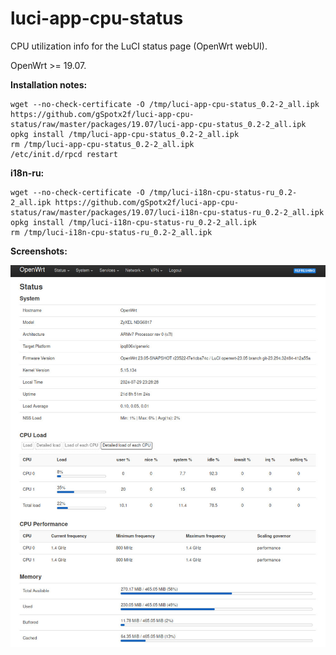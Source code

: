 # luci-app-cpu-status
CPU utilization info for the LuCI status page (OpenWrt webUI).

OpenWrt >= 19.07.

**Installation notes:**

    wget --no-check-certificate -O /tmp/luci-app-cpu-status_0.2-2_all.ipk https://github.com/gSpotx2f/luci-app-cpu-status/raw/master/packages/19.07/luci-app-cpu-status_0.2-2_all.ipk
    opkg install /tmp/luci-app-cpu-status_0.2-2_all.ipk
    rm /tmp/luci-app-cpu-status_0.2-2_all.ipk
    /etc/init.d/rpcd restart

**i18n-ru:**

    wget --no-check-certificate -O /tmp/luci-i18n-cpu-status-ru_0.2-2_all.ipk https://github.com/gSpotx2f/luci-app-cpu-status/raw/master/packages/19.07/luci-i18n-cpu-status-ru_0.2-2_all.ipk
    opkg install /tmp/luci-i18n-cpu-status-ru_0.2-2_all.ipk
    rm /tmp/luci-i18n-cpu-status-ru_0.2-2_all.ipk

**Screenshots:**

![](https://github.com/gSpotx2f/luci-app-cpu-status/blob/master/screenshots/01.jpg)

